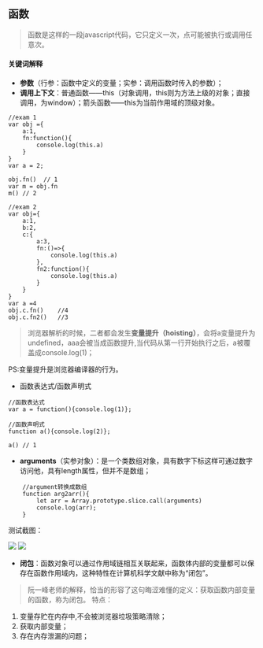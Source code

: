 ## 函数
> 函数是这样的一段javascript代码，它只定义一次，点可能被执行或调用任意次。
#### 关键词解释

- **参数**（行参：函数中定义的变量；实参：调用函数时传入的参数）；
- **调用上下文**：普通函数——this（对象调用，this则为方法上级的对象；直接调用，为window）；箭头函数——this为当前作用域的顶级对象。
```
//exam 1
var obj ={
    a:1,
    fn:function(){
        console.log(this.a)
    }
}
var a = 2;

obj.fn()  // 1
var m = obj.fn
m() // 2
```

```
//exam 2
var obj={
    a:1,
    b:2,
    c:{
        a:3,
        fn:()=>{
            console.log(this.a)
        },
        fn2:function(){
            console.log(this.a)
        }
    }
}
var a =4
obj.c.fn()    //4
obj.c.fn2()   //3
```
> 浏览器解析的时候，二者都会发生**变量提升（hoisting）**，会将a变量提升为undefined，aaa会被当成函数提升,当代码从第一行开始执行之后，a被覆盖成console.log(1)；

PS:变量提升是浏览器编译器的行为。
- 函数表达式/函数声明式

```
//函数表达式
var a = function(){console.log(1)};

//函数声明式
function a(){console.log(2)};

a() // 1

```

- **arguments**（实参对象）：是一个类数组对象，具有数字下标这样可通过数字访问他，具有length属性，但并不是数组；
``` 
    //argument转换成数组
    function arg2arr(){
        let arr = Array.prototype.slice.call(arguments)
        console.log(arr);
    }
```

<html>
<!--在这里插入内容-->
<p>测试截图：</p> 
<img src='http://sosogo.top/images/1.png'/>
<img src='http://sosogo.top/images/2.png'/>
</html>

- **闭包**：函数对象可以通过作用域链相互关联起来，函数体内部的变量都可以保存在函数作用域内，这种特性在计算机科学文献中称为“闭包”。
> 阮一峰老师的解释，恰当的形容了这句晦涩难懂的定义：获取函数内部变量的函数，称为闭包。
特点：
1. 变量存贮在内存中,不会被浏览器垃圾策略清除；
2. 获取内部变量；
3. 存在内存泄漏的问题；